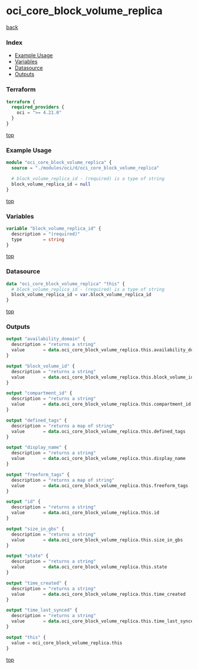 # oci_core_block_volume_replica

[back](../oci.md)

### Index

- [Example Usage](#example-usage)
- [Variables](#variables)
- [Datasource](#datasource)
- [Outputs](#outputs)

### Terraform

```terraform
terraform {
  required_providers {
    oci = ">= 4.21.0"
  }
}
```

[top](#index)

### Example Usage

```terraform
module "oci_core_block_volume_replica" {
  source = "./modules/oci/d/oci_core_block_volume_replica"

  # block_volume_replica_id - (required) is a type of string
  block_volume_replica_id = null
}
```

[top](#index)

### Variables

```terraform
variable "block_volume_replica_id" {
  description = "(required)"
  type        = string
}
```

[top](#index)

### Datasource

```terraform
data "oci_core_block_volume_replica" "this" {
  # block_volume_replica_id - (required) is a type of string
  block_volume_replica_id = var.block_volume_replica_id
}
```

[top](#index)

### Outputs

```terraform
output "availability_domain" {
  description = "returns a string"
  value       = data.oci_core_block_volume_replica.this.availability_domain
}

output "block_volume_id" {
  description = "returns a string"
  value       = data.oci_core_block_volume_replica.this.block_volume_id
}

output "compartment_id" {
  description = "returns a string"
  value       = data.oci_core_block_volume_replica.this.compartment_id
}

output "defined_tags" {
  description = "returns a map of string"
  value       = data.oci_core_block_volume_replica.this.defined_tags
}

output "display_name" {
  description = "returns a string"
  value       = data.oci_core_block_volume_replica.this.display_name
}

output "freeform_tags" {
  description = "returns a map of string"
  value       = data.oci_core_block_volume_replica.this.freeform_tags
}

output "id" {
  description = "returns a string"
  value       = data.oci_core_block_volume_replica.this.id
}

output "size_in_gbs" {
  description = "returns a string"
  value       = data.oci_core_block_volume_replica.this.size_in_gbs
}

output "state" {
  description = "returns a string"
  value       = data.oci_core_block_volume_replica.this.state
}

output "time_created" {
  description = "returns a string"
  value       = data.oci_core_block_volume_replica.this.time_created
}

output "time_last_synced" {
  description = "returns a string"
  value       = data.oci_core_block_volume_replica.this.time_last_synced
}

output "this" {
  value = oci_core_block_volume_replica.this
}
```

[top](#index)